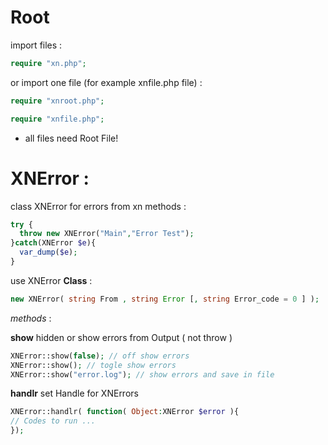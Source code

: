 # Root

import files :
```php
require "xn.php";
```

or import one file (for example xnfile.php file) :
```php
require "xnroot.php";

require "xnfile.php";
```
* all files need Root File!

# XNError :

class XNError for errors from xn methods :

```php
try {
  throw new XNError("Main","Error Test");
}catch(XNError $e){
  var_dump($e);
}
```
use XNError **Class** :
```php
new XNError( string From , string Error [, string Error_code = 0 ] );
```
_methods_ :

**show**
hidden or show errors from Output ( not throw )
```php
XNError::show(false); // off show errors
XNError::show(); // togle show errors
XNError::show("error.log"); // show errors and save in file
```

**handlr**
set Handle for XNErrors
```php
XNError::handlr( function( Object:XNError $error ){
// Codes to run ...
});
```
